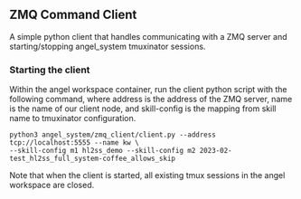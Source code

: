 ## ZMQ Command Client
A simple python client that handles communicating with a ZMQ server and
starting/stopping angel_system tmuxinator sessions.

### Starting the client
Within the angel workspace container, run the client python script with the
following command, where address is the address of the ZMQ server, name is the
name of our client node, and skill-config is the mapping from skill name to
tmuxinator configuration.
```
python3 angel_system/zmq_client/client.py --address tcp://localhost:5555 --name kw \
--skill-config m1 hl2ss_demo --skill-config m2 2023-02-test_hl2ss_full_system-coffee_allows_skip
```

Note that when the client is started, all existing tmux sessions in the angel
workspace are closed.
